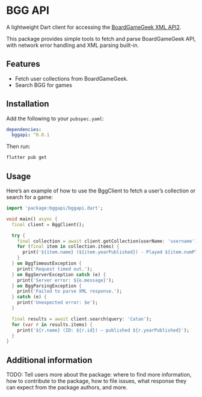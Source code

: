 # BGG API

A lightweight Dart client for accessing the [BoardGameGeek XML API2](https://boardgamegeek.com/wiki/page/BGG_XML_API2).

This package provides simple tools to fetch and parse BoardGameGeek API, with network error handling and XML parsing built-in.

## Features

- Fetch user collections from BoardGameGeek.
- Search BGG for games

## Installation

Add the following to your `pubspec.yaml`:

```yaml
dependencies:
  bggapi: ^0.0.1
```

Then run:
```bash
flutter pub get
```

## Usage

Here’s an example of how to use the BggClient to fetch a user’s collection or search for a game:

```dart
import 'package:bggapi/bggapi.dart';

void main() async {
  final client = BggClient(); 

  try {
    final collection = await client.getCollection(userName: 'username');
    for (final item in collection.items) {
      print('${item.name} (${item.yearPublished}) - Played ${item.numPlays} times');
    }
  } on BggTimeoutException {
    print('Request timed out.');
  } on BggServerException catch (e) {
    print('Server error: ${e.message}');
  } on BggParsingException {
    print('Failed to parse XML response.');
  } catch (e) {
    print('Unexpected error: $e');
  }

  final results = await client.search(query: 'Catan');
  for (var r in results.items) {
    print('${r.name} (ID: ${r.id}) – published ${r.yearPublished}');
  }
}
```

## Additional information

TODO: Tell users more about the package: where to find more information, how to
contribute to the package, how to file issues, what response they can expect
from the package authors, and more.
